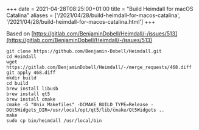 +++ 
date = 2021-04-28T08:25:00+01:00
title = "Build Heimdall for macOS Catalina"
aliases = ['/2021/04/28/build-heimdall-for-macos-catalina', '/2021/04/28/build-heimdall-for-macos-catalina.html']
+++

Based on [https://gitlab.com/BenjaminDobell/Heimdall/-/issues/513](https://gitlab.com/BenjaminDobell/Heimdall/-/issues/513)

```
git clone https://github.com/Benjamin-Dobell/Heimdall.git
cd Heimdall
wget https://gitlab.com/BenjaminDobell/Heimdall/-/merge_requests/468.diff
git apply 468.diff
mkdir build
cd build
brew install libusb
brew install qt5
brew install cmake
cmake -G "Unix Makefiles" -DCMAKE_BUILD_TYPE=Release -DQt5Widgets_DIR=/usr/local/opt/qt5/lib/cmake/Qt5Widgets ..
make
sudo cp bin/heimdall /usr/local/bin
```